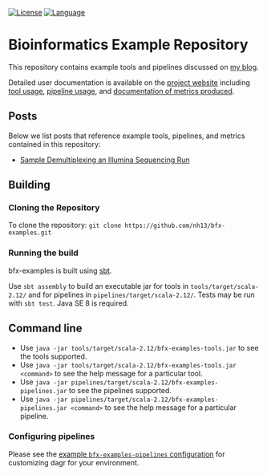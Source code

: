 [![License](http://img.shields.io/badge/license-MIT-blue.svg)](https://github.com/nh13/bfx-examples/blob/master/LICENSE)
[![Language](http://img.shields.io/badge/language-scala-brightgreen.svg)](http://www.scala-lang.org/)

# Bioinformatics Example Repository

This repository contains example tools and pipelines discussed on [my blog](http://www.nilshomer.com/blog).

Detailed user documentation is available on the [project website](http://nh13.github.io/bfx-examples/) including [tool usage](http://nh13.github.io/bfx-examples/tools/latest), [pipeline usage](http://nh13.github.io/bfx-examples/pipelines/latest), and [documentation of metrics produced](http://nh13.github.io/bfx-examples/metrics/latest).  

## Posts

Below we list posts that reference example tools, pipelines, and metrics contained in this repository:

 * [Sample Demultiplexing an Illumina Sequencing Run](http://nilshomer.com/2017/06/25/sample-demultiplexing-an-illumina-sequencing-run)


## Building 
### Cloning the Repository

 To clone the repository: `git clone https://github.com/nh13/bfx-examples.git`

### Running the build
 bfx-examples is built using [sbt](http://www.scala-sbt.org/).

 Use ```sbt assembly``` to build an executable jar for tools in ```tools/target/scala-2.12/``` and for pipelines in ```pipelines/target/scala-2.12/```.
 Tests may be run with ```sbt test```.
 Java SE 8 is required.

## Command line

 * Use `java -jar tools/target/scala-2.12/bfx-examples-tools.jar` to see the tools supported.  
 * Use `java -jar tools/target/scala-2.12/bfx-examples-tools.jar <command>` to see the help message for a particular tool.
 * Use `java -jar pipelines/target/scala-2.12/bfx-examples-pipelines.jar` to see the pipelines supported.  
 * Use `java -jar pipelines/target/scala-2.12/bfx-examples-pipelines.jar <command>` to see the help message for a particular pipeline.

### Configuring pipelines

Please see the [example `bfx-examples-pipelines` configuration](https://github.com/nh13/bfx-examples/blob/master/pipelines/src/main/resources/application.conf) for customizing dagr for your environment.


